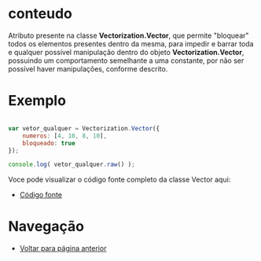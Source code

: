 # conteudo
Atributo presente na classe **Vectorization.Vector**, que permite "bloquear" todos os elementos presentes dentro da mesma, para impedir e barrar toda e qualquer possível manipulação dentro do objeto **Vectorization.Vector**, possuindo um comportamento semelhante a uma constante, por não ser possível haver manipulações, conforme descrito.

# Exemplo
```javascript

var vetor_qualquer = Vectorization.Vector({ 
    numeros: [4, 10, 8, 10],
    bloqueado: true
});

console.log( vetor_qualquer.raw() );

```

Voce pode visualizar o código fonte completo da classe Vector aqui:
* [Código fonte](https://github.com/WilliamJardim/Vectorization/blob/main/src/Vector.js)

# Navegação
* [Voltar para página anterior](../page.md)